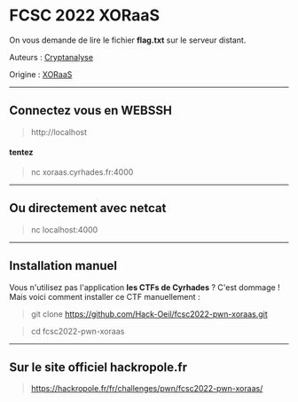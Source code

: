 # FCSC 2022 XORaaS

On vous demande de lire le fichier **flag.txt** sur le serveur distant.


Auteurs : [Cryptanalyse](https://twitter.com/Cryptanalyse)

Origine : [XORaaS](https://hackropole.fr/fr/challenges/pwn/fcsc2022-pwn-xoraas/)

-----------

## Connectez vous en WEBSSH
> http://localhost

#### tentez 
> nc xoraas.cyrhades.fr:4000

-----------

## Ou directement avec netcat
> nc localhost:4000


-----------

## Installation manuel
Vous n'utilisez pas l'application **les CTFs de Cyrhades** ? C'est dommage !
Mais voici comment installer ce CTF manuellement :

> git clone https://github.com/Hack-Oeil/fcsc2022-pwn-xoraas.git

> cd fcsc2022-pwn-xoraas


-----------

## Sur le site officiel hackropole.fr
> https://hackropole.fr/fr/challenges/pwn/fcsc2022-pwn-xoraas/